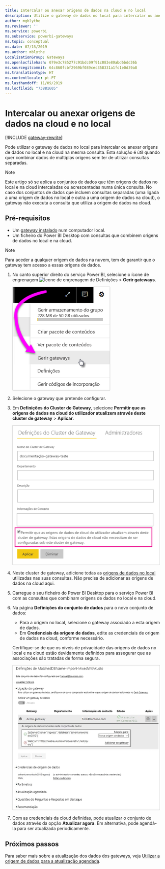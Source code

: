 ```yaml
---
title: Intercalar ou anexar origens de dados na cloud e no local
description: Utilize o gateway de dados no local para intercalar ou anexar origens de dados no local e na cloud na mesma consulta.
author: mgblythe
ms.reviewer: ''
ms.service: powerbi
ms.subservice: powerbi-gateways
ms.topic: conceptual
ms.date: 07/15/2019
ms.author: mblythe
LocalizationGroup: Gateways
ms.openlocfilehash: 079e3c785277c91bdc09f91c083e80abd6bdd36b
ms.sourcegitcommit: 64c860fcbf2969bf089cec358331a1fc1e0d39a8
ms.translationtype: HT
ms.contentlocale: pt-PT
ms.lasthandoff: 11/09/2019
ms.locfileid: "73881605"
---
```

# <a name="merge-or-append-on-premises-and-cloud-data-sources"></a>Intercalar ou anexar origens de dados na cloud e no local

[!INCLUDE [gateway-rewrite](includes/gateway-rewrite.md)]

Pode utilizar o gateway de dados no local para intercalar ou anexar origens de dados no local e na cloud na mesma consulta. Esta solução é útil quando quer combinar dados de múltiplas origens sem ter de utilizar consultas separadas.

>[!NOTE]
>Este artigo só se aplica a conjuntos de dados que têm origens de dados no local e na cloud intercaladas ou acrescentadas numa única consulta. No caso dos conjuntos de dados que incluem consultas separadas (uma ligada a uma origem de dados no local e outra a uma origem de dados na cloud), o gateway não executa a consulta que utiliza a origem de dados na cloud.

## <a name="prerequisites"></a>Pré-requisitos

- Um [gateway instalado](/data-integration/gateway/service-gateway-install) num computador local.
- Um ficheiro do Power BI Desktop com consultas que combinem origens de dados no local e na cloud.

>[!NOTE]
>Para aceder a qualquer origem de dados na nuvem, tem de garantir que o gateway tem acesso a essas origens de dados.

1. No canto superior direito do serviço Power BI, selecione o ícone de engrenagem ![Ícone de engrenagem de Definições](media/service-gateway-mashup-on-premises-cloud/icon-gear.png) > **Gerir gateways**.

    ![Gerir gateways](media/service-gateway-mashup-on-premises-cloud/manage-gateways.png)

2. Selecione o gateway que pretende configurar.

3. Em **Definições do Cluster de Gateway**, selecione **Permitir que as origens de dados na cloud do utilizador atualizem através deste cluster de gateway** > **Aplicar**.

    ![Atualizar através deste cluster de gateway](media/service-gateway-mashup-on-premises-cloud/refresh-gateway-cluster.png)

4. Neste cluster de gateway, adicione todas as [origens de dados no local](service-gateway-enterprise-manage-scheduled-refresh.md#add-a-data-source) utilizadas nas suas consultas. Não precisa de adicionar as origens de dados na cloud aqui.

5. Carregue o seu ficheiro do Power BI Desktop para o serviço Power BI com as consultas que combinam origens de dados no local e na cloud.

6. Na página **Definições do conjunto de dados** para o novo conjunto de dados:

   - Para a origem no local, selecione o gateway associado a esta origem de dados.
   - Em **Credenciais da origem de dados**, edite as credenciais de origem de dados na cloud, conforme necessário.

    Certifique-se de que os níveis de privacidade das origens de dados no local e na cloud estão devidamente definidos para assegurar que as associações são tratadas de forma segura.

     ![Definições do conjunto de dados](media/service-gateway-mashup-on-premises-cloud/dataset-settings.png)

7. Com as credenciais da cloud definidas, pode atualizar o conjunto de dados através da opção **Atualizar agora**. Em alternativa, pode agendá-la para ser atualizada periodicamente.

## <a name="next-steps"></a>Próximos passos

Para saber mais sobre a atualização dos dados dos gateways, veja [Utilizar a origem de dados para a atualização agendada](service-gateway-enterprise-manage-scheduled-refresh.md#use-the-data-source-for-scheduled-refresh).

